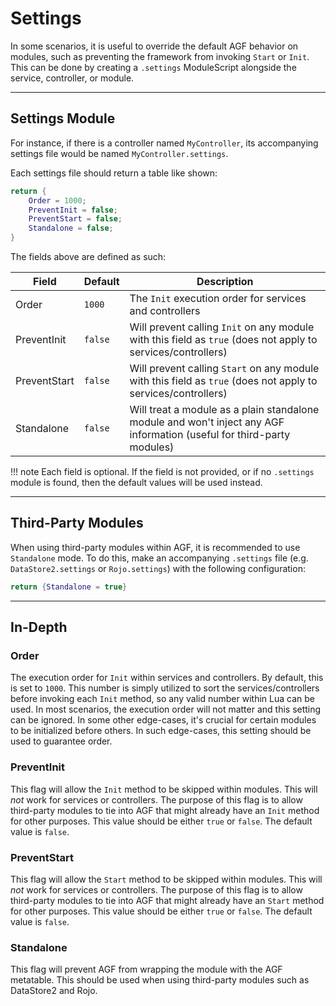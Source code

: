 # Settings

In some scenarios, it is useful to override the default AGF behavior on modules, such as preventing the framework from invoking `Start` or `Init`. This can be done by creating a `.settings` ModuleScript alongside the service, controller, or module.

--------------------------

## Settings Module

For instance, if there is a controller named `MyController`, its accompanying settings file would be named `MyController.settings`.

Each settings file should return a table like shown:

```lua
return {
	Order = 1000;
	PreventInit = false;
	PreventStart = false;
	Standalone = false;
}
```

The fields above are defined as such:

| Field | Default | Description |
| ----- | ------- | ----------- |
| Order | `1000` | The `Init` execution order for services and controllers |
| PreventInit | `false` | Will prevent calling `Init` on any module with this field as `true` (does not apply to services/controllers) |
| PreventStart | `false` | Will prevent calling `Start` on any module with this field as `true` (does not apply to services/controllers) |
| Standalone | `false` | Will treat a module as a plain standalone module and won't inject any AGF information (useful for third-party modules) |

!!! note
	Each field is optional. If the field is not provided, or if no `.settings` module is found, then the default values will be used instead.

--------------------------

## Third-Party Modules
When using third-party modules within AGF, it is recommended to use `Standalone` mode. To do this, make an accompanying `.settings` file (e.g. `DataStore2.settings` or `Rojo.settings`) with the following configuration:

```lua
return {Standalone = true}
```

--------------------------

## In-Depth

### Order
The execution order for `Init` within services and controllers. By default, this is set to `1000`. This number is simply utilized to sort the services/controllers before invoking each `Init` method, so any valid number within Lua can be used. In most scenarios, the execution order will not matter and this setting can be ignored. In some other edge-cases, it's crucial for certain modules to be initialized before others. In such edge-cases, this setting should be used to guarantee order.

### PreventInit
This flag will allow the `Init` method to be skipped within modules. This will _not_ work for services or controllers. The purpose of this flag is to allow third-party modules to tie into AGF that might already have an `Init` method for other purposes. This value should be either `true` or `false`. The default value is `false`.

### PreventStart
This flag will allow the `Start` method to be skipped within modules. This will _not_ work for services or controllers. The purpose of this flag is to allow third-party modules to tie into AGF that might already have an `Start` method for other purposes. This value should be either `true` or `false`. The default value is `false`.

### Standalone
This flag will prevent AGF from wrapping the module with the AGF metatable. This should be used when using third-party modules such as DataStore2 and Rojo.